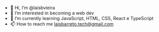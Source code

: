 - 👋 Hi, I’m @laisbvieira
- 👀 I’m interested in becoming a web dev
- 🌱 I’m currently learning JavaScript, HTML, CSS, React e TypeScript
- 📫 How to reach me laisbarreto.tech@gmail.com

<!---
laisbvieira/laisbvieira is a ✨ special ✨ repository because its `README.md` (this file) appears on your GitHub profile.
You can click the Preview link to take a look at your changes.
--->
